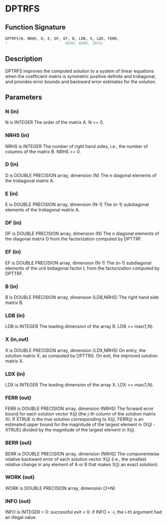 # DPTRFS

## Function Signature

```fortran
DPTRFS(N, NRHS, D, E, DF, EF, B, LDB, X, LDX, FERR,
*                          BERR, WORK, INFO)
```

## Description


 DPTRFS improves the computed solution to a system of linear
 equations when the coefficient matrix is symmetric positive definite
 and tridiagonal, and provides error bounds and backward error
 estimates for the solution.

## Parameters

### N (in)

N is INTEGER The order of the matrix A. N >= 0.

### NRHS (in)

NRHS is INTEGER The number of right hand sides, i.e., the number of columns of the matrix B. NRHS >= 0.

### D (in)

D is DOUBLE PRECISION array, dimension (N) The n diagonal elements of the tridiagonal matrix A.

### E (in)

E is DOUBLE PRECISION array, dimension (N-1) The (n-1) subdiagonal elements of the tridiagonal matrix A.

### DF (in)

DF is DOUBLE PRECISION array, dimension (N) The n diagonal elements of the diagonal matrix D from the factorization computed by DPTTRF.

### EF (in)

EF is DOUBLE PRECISION array, dimension (N-1) The (n-1) subdiagonal elements of the unit bidiagonal factor L from the factorization computed by DPTTRF.

### B (in)

B is DOUBLE PRECISION array, dimension (LDB,NRHS) The right hand side matrix B.

### LDB (in)

LDB is INTEGER The leading dimension of the array B. LDB >= max(1,N).

### X (in,out)

X is DOUBLE PRECISION array, dimension (LDX,NRHS) On entry, the solution matrix X, as computed by DPTTRS. On exit, the improved solution matrix X.

### LDX (in)

LDX is INTEGER The leading dimension of the array X. LDX >= max(1,N).

### FERR (out)

FERR is DOUBLE PRECISION array, dimension (NRHS) The forward error bound for each solution vector X(j) (the j-th column of the solution matrix X). If XTRUE is the true solution corresponding to X(j), FERR(j) is an estimated upper bound for the magnitude of the largest element in (X(j) - XTRUE) divided by the magnitude of the largest element in X(j).

### BERR (out)

BERR is DOUBLE PRECISION array, dimension (NRHS) The componentwise relative backward error of each solution vector X(j) (i.e., the smallest relative change in any element of A or B that makes X(j) an exact solution).

### WORK (out)

WORK is DOUBLE PRECISION array, dimension (2*N)

### INFO (out)

INFO is INTEGER = 0: successful exit < 0: if INFO = -i, the i-th argument had an illegal value

